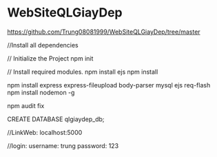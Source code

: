 # WebSiteQLGiayDep

https://github.com/Trung08081999/WebSiteQLGiayDep/tree/master

//Install all dependencies

// Initialize the Project
npm init

// Install required modules.
npm install ejs 
npm install

npm install express express-fileupload body-parser mysql ejs req-flash 
npm install nodemon -g

npm audit fix

CREATE DATABASE qlgiaydep_db;

//LinkWeb: localhost:5000

//login: username: trung
         password: 123
